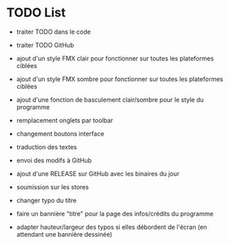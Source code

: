 # TODO List

* traiter TODO dans le code
* traiter TODO GitHub

* ajout d'un style FMX clair pour fonctionner sur toutes les plateformes ciblées
* ajout d'un style FMX sombre pour fonctionner sur toutes les plateformes ciblées
* ajout d'une fonction de basculement clair/sombre pour le style du programme
* remplacement onglets par toolbar
* changement boutons interface
* traduction des textes
* envoi des modifs à GitHub
* ajout d'une RELEASE sur GitHub avec les binaires du jour
* soumission sur les stores

* changer typo du titre
* faire un bannière "titre" pour la page des infos/crédits du programme
* adapter hauteur/largeur des typos si elles débordent de l'écran (en attendant une bannière dessinée)
